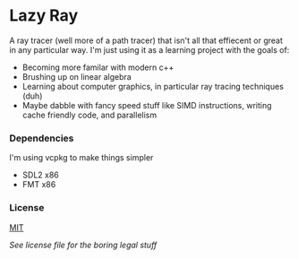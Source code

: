 # Lazy Ray

A ray tracer (well more of a path tracer) that isn't all that effiecent or great in any particular
way. I'm just using it as a learning project with the goals of:
- Becoming more familar with modern c++
- Brushing up on linear algebra
- Learning about computer graphics, in particular ray tracing techniques (duh)
- Maybe dabble with fancy speed stuff like SIMD instructions, writing cache friendly code,
  and parallelism

### Dependencies
I'm using vcpkg to make things simpler
- SDL2 x86
- FMT x86

### License

[MIT](https://tldrlegal.com/license/mit-license)

*See license file for the boring legal stuff*
